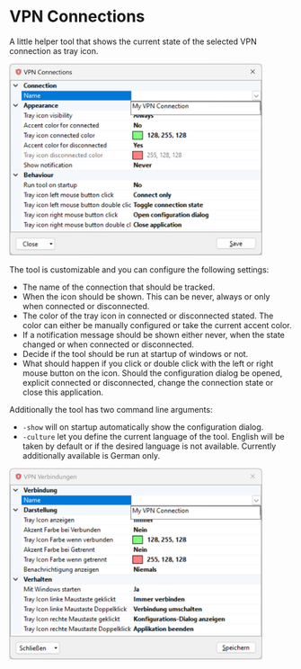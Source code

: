# VPN Connections
A little helper tool that shows the current state of the selected VPN connection as tray icon.

<img src="Images/Dialog_english.png" alt="Configuration Dialog" width="450"/>

The tool is customizable and you can configure the following settings:
- The name of the connection that should be tracked.
- When the icon should be shown. This can be never, always or only when connected or disconnected.
- The color of the tray icon in connected or disconnected stated. The color can either be manually configured or take the current accent color.
- If a notification message should be shown either never, when the state changed or when connected or disconnected.
- Decide if the tool should be run at startup of windows or not.
- What should happen if you click or double click with the left or right mouse button on the icon. Should the configuration dialog be opened, explicit connected or disconnected, change the connection state or close this application.

Additionally the tool has two command line arguments:
- `-show` will on startup automatically show the configuration dialog.
- `-culture` let you define the current language of the tool. English will be taken by default or if the desired language is not available. Currently additionally available is German only.

<img src="Images/Dialog_deutsch.png" alt="Configuration Dialog German" width="450"/>
